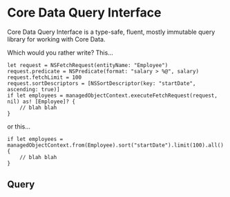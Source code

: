 # Core Data Query Interface

Core Data Query Interface is a type-safe, fluent, mostly immutable query library for working with Core Data.

Which would you rather write? This…

    let request = NSFetchRequest(entityName: "Employee")
    request.predicate = NSPredicate(format: "salary > %@", salary)
    request.fetchLimit = 100
    request.sortDescriptors = [NSSortDescriptor(key: "startDate", ascending: true)]
    if let employees = managedObjectContext.executeFetchRequest(request, nil) as! [Employee]? {
        // blah blah
    }

or this…

    if let employees = managedObjectContext.from(Employee).sort("startDate").limit(100).all() {
        // blah blah
    }

## Query<E>


